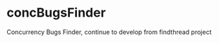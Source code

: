 concBugsFinder
==============

Concurrency Bugs Finder, continue to develop from findthread project

